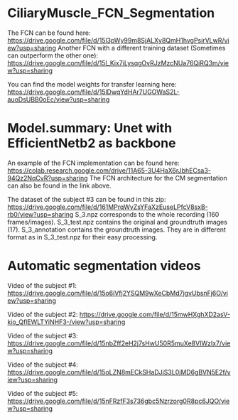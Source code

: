 # CiliaryMuscle_FCN_Segmentation

The FCN can be found here: https://drive.google.com/file/d/15l3pWy99m8SjALXy8QmH1hvgPsirVLwR/view?usp=sharing
Another FCN with a different training dataset (Sometimes can outperform the other one): https://drive.google.com/file/d/15l_Kix7iLysqgOvRJzMzcNUa76QiRQ3m/view?usp=sharing

You can find the model weights for transfer learning here: https://drive.google.com/file/d/15lDwqYdHAr7UGOWaS2L-auoDsUBB0oEc/view?usp=sharing

# Model.summary: Unet with EfficientNetb2 as backbone


An example of the FCN implementation can be found here: https://colab.research.google.com/drive/11A65-3U4HaX6rJbhECsa3-94Qz2NqCvR?usp=sharing
The FCN architecture for the CM segmentation can also be found in the link above.

The dataset of the subject #3 can be found in this zip: https://drive.google.com/file/d/161MPrqWyZsYFaXzEuseLPfcV8sxB-rb0/view?usp=sharing
S_3.npz corresponds to the whole recording (160 frames/images).
S_3_test.npz contains the original and groundtruth images (17).
S_3_annotation contains the groundtruth images. They are in different format as in S_3_test.npz for their easy processing.

# Automatic segmentation videos

Video of the subject #1:  https://drive.google.com/file/d/15o6iVfj2YSQM9wXeCbMd7jgvUbsnFj6O/view?usp=sharing

Video of the subject #2:  https://drive.google.com/file/d/15mwHXghXD2asV-kio_QflEWLTYiNHF3-/view?usp=sharing

Video of the subject #3:  https://drive.google.com/file/d/15nbZff2eH2j7sHwU50R5muXe8VIWzIx7/view?usp=sharing

Video of the subject #4:  https://drive.google.com/file/d/15oLZN8mECkSHaDJiS3L0jMD6gBVN5E2f/view?usp=sharing

Video of the subject #5:  https://drive.google.com/file/d/15nFRzfF3s736gbc5Nzrzorg0R8pc6JQO/view?usp=sharing
